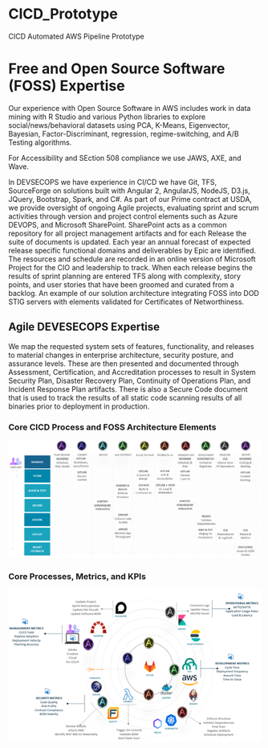 # CICD_Prototype
CICD Automated AWS Pipeline Prototype

# Free and Open Source Software (FOSS) Expertise
Our experience with Open Source Software in AWS includes work in data mining with R Studio and various Python libraries to explore social/news/behavioral datasets using PCA, K-Means, Eigenvector, Bayesian, Factor-Discriminant, regression, regime-switching, and A/B Testing algorithms.  

For Accessibility and SEction 508 compliance we use JAWS, AXE, and Wave.  

In DEVSECOPS we have experience in CI/CD we have Git, TFS, SourceForge on solutions built with Angular 2, AngularJS, NodeJS, D3.js, JQuery, Bootstrap, Spark, and C#.
As part of our Prime contract at USDA, we provide oversight of ongoing Agile projects, evaluating sprint and scrum activities through version and project control elements such as Azure DEVOPS, and Microsoft SharePoint. SharePoint acts as a common repository for all project management artifacts and for each Release the suite of documents is updated. Each year an annual forecast of expected release specific functional domains and deliverables by Epic are identified. The resources and schedule are recorded in an online version of Microsoft Project for the CIO and leadership to track. When each release begins the results of sprint planning are entered TFS along with complexity, story points, and user stories that have been groomed and curated from a backlog. An example of our solution architecture integrating FOSS into DOD STIG servers with elements validated for Certificates of Networthiness.

## Agile DEVESECOPS Expertise
We map the requested system sets of features, functionality, and releases to material changes in enterprise architecture, security posture, and assurance levels. These are then presented and documented through Assessment, Certification, and Accreditation processes to result in System Security Plan, Disaster Recovery Plan, Continuity of Operations Plan, and Incident Response Plan artifacts. There is also a Secure Code document that is used to track the results of all static code scanning results of all binaries prior to deployment in production. 

### Core CICD Process and FOSS Architecture Elements
![alt text](https://github.com/organongitmanager/CICD_Prototype/blob/master/1.png "Organon CICD Pipeline")

### Core Processes, Metrics, and KPIs 
![alt text](https://github.com/organongitmanager/CICD_Prototype/blob/master/3.png "Organon CICD Pipeline")
